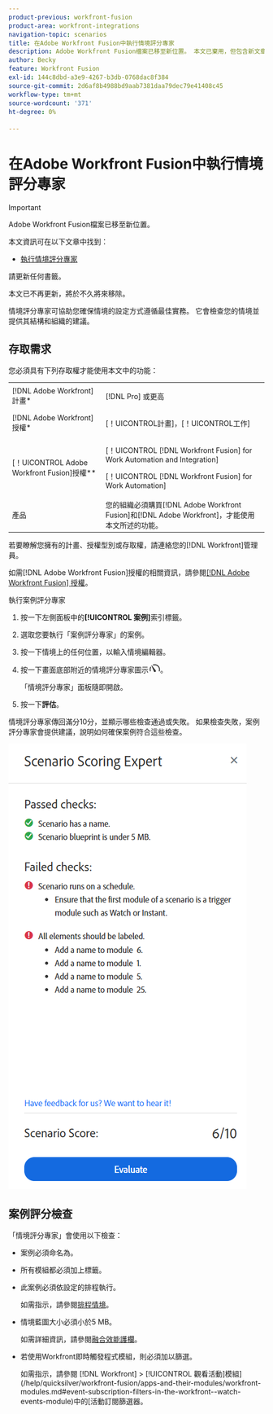 ```yaml
---
product-previous: workfront-fusion
product-area: workfront-integrations
navigation-topic: scenarios
title: 在Adobe Workfront Fusion中執行情境評分專家
description: Adobe Workfront Fusion檔案已移至新位置。 本文已棄用，但包含新文章的連結，內容涵蓋此功能。
author: Becky
feature: Workfront Fusion
exl-id: 144c8dbd-a3e9-4267-b3db-0768dac8f384
source-git-commit: 2d6af8b4988bd9aab7381daa79dec79e41408c45
workflow-type: tm+mt
source-wordcount: '371'
ht-degree: 0%

---
```


# 在Adobe Workfront Fusion中執行情境評分專家

>[!IMPORTANT]
>
>Adobe Workfront Fusion檔案已移至新位置。
>
>本文資訊可在以下文章中找到：
>
>* [執行情境評分專家](https://experienceleague.adobe.com/docs/workfront-fusion/using/manage-scenarios/run-scenario-scoring.html)
>
>請更新任何書籤。
>
>本文已不再更新，將於不久將來移除。

情境評分專家可協助您確保情境的設定方式遵循最佳實務。 它會檢查您的情境並提供其結構和組織的建議。

## 存取需求

您必須具有下列存取權才能使用本文中的功能：

<table style="table-layout:auto">  
 <col> 
 <col> 
 <tbody> 
  <tr> 
    <td role="rowheader">[!DNL Adobe Workfront] 計畫*</td> 
   <td> <p>[!DNL Pro] 或更高</p> </td> 
  </tr> 
  <tr data-mc-conditions=""> 
   <td role="rowheader">[!DNL Adobe Workfront] 授權*</td> 
   <td> <p>[！UICONTROL計畫]，[！UICONTROL工作]</p> </td> 
  </tr> 
  <tr> 
   <td role="rowheader">[！UICONTROL Adobe Workfront Fusion]授權**</td> 
  <td> <p>[！UICONTROL [!DNL Workfront Fusion] for Work Automation and Integration] </p><p>[！UICONTROL [!DNL Workfront Fusion] for Work Automation] </p>  </td>    </tr> 
  </tr> 
  <tr> 
   <td role="rowheader">產品</td> 
   <td>您的組織必須購買[!DNL Adobe Workfront Fusion]和[!DNL Adobe Workfront]，才能使用本文所述的功能。</td> 
  </tr> 
 </tbody> 
</table>

若要瞭解您擁有的計畫、授權型別或存取權，請連絡您的[!DNL Workfront]管理員。

如需[!DNL Adobe Workfront Fusion]授權的相關資訊，請參閱[[!DNL Adobe Workfront Fusion] 授權](../../workfront-fusion/get-started/license-automation-vs-integration.md)。

執行案例評分專家

1. 按一下左側面板中的&#x200B;**[!UICONTROL 案例]**&#x200B;索引標籤。
1. 選取您要執行「案例評分專家」的案例。
1. 按一下情境上的任何位置，以輸入情境編輯器。
1. 按一下畫面底部附近的情境評分專家圖示![情境評分專家](assets/scoring-expert-icon.png)。

   「情境評分專家」面板隨即開啟。
1. 按一下&#x200B;**評估**。

情境評分專家傳回滿分10分，並顯示哪些檢查通過或失敗。 如果檢查失敗，案例評分專家會提供建議，說明如何確保案例符合這些檢查。

![案例分數](assets/scenario-score.png)

## 案例評分檢查

「情境評分專家」會使用以下檢查：

* 案例必須命名為。
* 所有模組都必須加上標籤。
* 此案例必須依設定的排程執行。

  如需指示，請參閱[排程情境](/help/quicksilver/workfront-fusion/scenarios/schedule-a-scenario.md)。
* 情境藍圖大小必須小於5 MB。

  如需詳細資訊，請參閱[融合效能護欄](/help/quicksilver/workfront-fusion/get-started/fusion-performance-guardrails.md#scenarios)。
* 若使用Workfront即時觸發程式模組，則必須加以篩選。

  如需指示，請參閱 [!DNL Workfront] > [!UICONTROL 觀看活動]模組](/help/quicksilver/workfront-fusion/apps-and-their-modules/workfront-modules.md#event-subscription-filters-in-the-workfront--watch-events-module)中的[活動訂閱篩選器。

